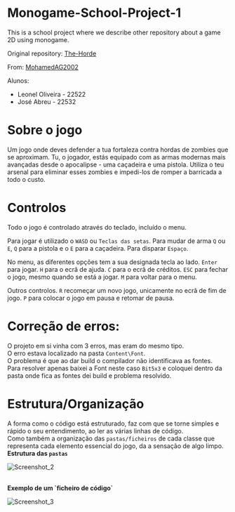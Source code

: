 # Monogame-School-Project-1
This is a school project where we describe other repository about a game 2D using monogame.

Original repository: [The-Horde](https://github.com/MohamedAG2002/The-Horde)

From: [MohamedAG2002](https://github.com/MohamedAG2002) 

Alunos:
* Leonel Oliveira - 22522
* José Abreu - 22532

# Sobre o jogo

Um jogo onde deves defender a tua fortaleza contra hordas de zombies que se aproximam. Tu, o jogador, estás equipado com as armas modernas mais avançadas desde o apocalipse - uma caçadeira e uma pistola. Utiliza o teu arsenal para eliminar esses zombies e impedi-los de romper a barricada a todo o custo.

# Controlos

Todo o jogo é controlado através do teclado, incluído o menu.

Para jogar é utilizado o `WASD` ou `Teclas das setas`. Para mudar de arma `Q` ou `E`, `Q` para a pistola e o `E` para a caçadeira. Para disparar `Espaço`.

No menu, as diferentes opções tem a sua designada tecla ao lado. `Enter` para jogar. `H` para o ecrã de ajuda. `C` para o ecrã de créditos. `ESC` para fechar o jogo, mesmo quando se está a jogar. `M` para voltar para o menu. 

Outros controlos. `R` recomeçar um novo jogo, unicamente no ecrã de fim de jogo. `P` para colocar o jogo em pausa e retomar de pausa.

# Correção de erros:

O projeto em si vinha com 3 erros, mas eram do mesmo tipo.
</br>
O erro estava localizado na pasta `Content\Font`.
</br>
O problema é que ao dar build o compilador não identificava as fontes.
</br>
Para resolver apenas baixei a Font neste caso `Bit5x3` e coloquei dentro da pasta onde fica as fontes dei build e problema resolvido.

# Estrutura/Organização

A forma como o código está estruturado, faz com que se torne simples e rápido o seu entendimento, ao ler as várias linhas de código.
</br>
Como também a organização das `pastas/ficheiros` de cada classe que representa cada elemento essencial do jogo, da a sensação de algo limpo.
</br>
<strong>Estrutura das `pastas`</strong>
</br>

![Screenshot_2](https://github.com/Vulpix98/Monogame-School-Project-1/assets/75589500/1b1eba02-8157-4d9e-9681-0706071ef994)

</br>
<strong>Exemplo de um `ficheiro de código`</strong>
</br>

![Screenshot_3](https://github.com/Vulpix98/Monogame-School-Project-1/assets/75589500/a61e14c9-600a-4c74-8f5c-678a194a77e4)



